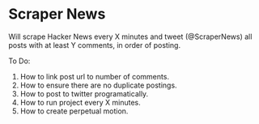 Scraper News
============

Will scrape Hacker News every X minutes and tweet (@ScraperNews) all posts with at least Y comments, in order of posting.

To Do:

1. How to link post url to number of comments.  
2. How to ensure there are no duplicate postings.  
3. How to post to twitter programatically.  
4. How to run project every X minutes.  
5. How to create perpetual motion.  